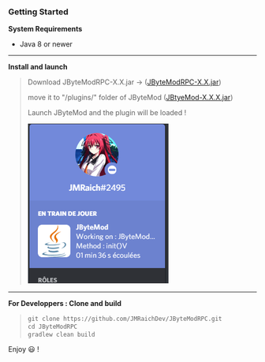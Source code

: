 ### Getting Started

**System Requirements**

* Java 8 or newer

---

**Install and launch**

> Download JByteModRPC-X.X.jar -> ([JByteModRPC-X.X.jar](https://github.com/JMRaichDev/JByteModRPC/releases))
> 
> move it to "/plugins/" folder of JByteMod ([JBtyeMod-X.X.X.jar](https://github.com/GraxCode/JByteMod-Beta/releases))
> 
> Launch JByteMod and the plugin will be loaded !
> 
>![ScreenShot](https://github.com/JMRaichDev/JByteModRPC/blob/master/readme-img/screenshot-readme.PNG)

---

**For Developpers : Clone and build**
> ```console
> git clone https://github.com/JMRaichDev/JByteModRPC.git
> cd JByteModRPC
> gradlew clean build
> ```

Enjoy :smiley: !
